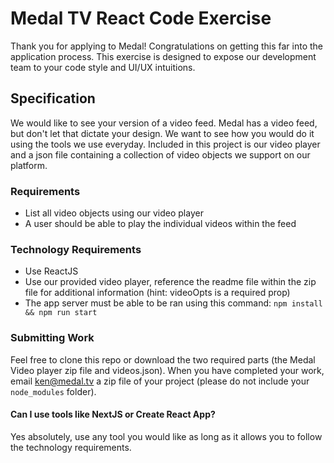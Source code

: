 # Medal TV React Code Exercise

Thank you for applying to Medal! Congratulations on getting this far into the application process. This exercise is designed to expose our development team to your code style and UI/UX intuitions.

## Specification

We would like to see your version of a video feed. Medal has a video feed, but don't let that dictate your design. We want to see how you would do it using the tools we use everyday. Included in this project is our video player and a json file containing a collection of video objects we support on our platform.

### Requirements

- List all video objects using our video player
- A user should be able to play the individual videos within the feed

### Technology Requirements

- Use ReactJS
- Use our provided video player, reference the readme file within the zip file for additional information (hint: videoOpts is a required prop)
- The app server must be able to be ran using this command:
  `npm install && npm run start`

### Submitting Work

Feel free to clone this repo or download the two required parts (the Medal Video player zip file and videos.json). When you have completed your work, email ken@medal.tv a zip file of your project (please do not include your `node_modules` folder).

#### Can I use tools like NextJS or Create React App?

Yes absolutely, use any tool you would like as long as it allows you to follow the technology requirements.
